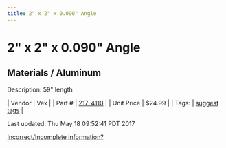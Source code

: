```yaml
---
title: 2" x 2" x 0.090" Angle
---
```


# 2" x 2" x 0.090" Angle
## Materials / Aluminum
Description: 	59" length 

| Vendor | Vex | 
| Part # | [217-4110](http://www.vexrobotics.com/vexpro/versaframe/versaframestock.html) | 
| Unit Price | $24.99 | 
| Tags: | [suggest tags](https://docs.google.com/forms/d/e/1FAIpQLSeWyY8v3RgOty-MyWmh9U0iivNYN_molChYyS-0U-o-kOAv_g/viewform) | 

Last updated: Thu May 18 09:52:41 PDT 2017

 [Incorrect/Incomplete information?](https://docs.google.com/forms/d/e/1FAIpQLSeWyY8v3RgOty-MyWmh9U0iivNYN_molChYyS-0U-o-kOAv_g/viewform)